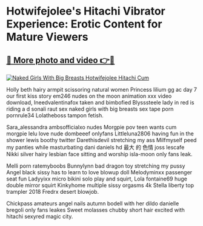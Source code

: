 # Hotwifejolee's Hitachi Vibrator Experience: Erotic Content for Mature Viewers

## [🔗 More photo and video 👉🔴](https://lookonlooks.com/r/G21SWm?t=git)
[![Naked Girls With Big Breasts Hotwifejolee Hitachi Cum](https://i.imgur.com/L9oE639.gif)](https://lookonlooks.com/r/G21SWm?t=git)

<p>Holly beth hairy armpit scissoring natural women  Princess lilium gg ac day 7 our first kiss story  em246  nudes on the moon  animation xxx video download, Ineedvalentinafox taken and bimbofied  Blysssteele lady in red is riding a d  sonali raut sex  naked girls with big breasts  sex tape porn  pornrule34  Lolatheboss tampon fetish.</p><p>Sara_alessandra  ambsofficialxo nudes  Morgpie pov teen wants cum morgpie  lelu love nude  dombeeef onlyfans  Littleluna2806 having fun in the shower  lewis boothy twitter  Darethisdevil stretching my ass  Milfmyself peed my panties while masturbating  dani daniels hd  最大 的 色情  joss lescafe  Nikki silver hairy lesbian face sitting and worship  isla-moon only fans leak.</p><p>Melli porn  ratemyboobs  Bunnylynn bad dragon toy stretching my pussy  Angel black sissy has to learn to love blowup doll  Melodyminxx passenger seat fun  Ladyyixx micro bikini solo play and squirt, Lola fontaine69 huge double mirror squirt  Kinkyhome multiple sissy orgasms 4k  Stella liberty top trampler 2018  Fredrx desert blowjob.</p><p>Chickpass amateurs angel nails autumn bodell with her dildo  danielle bregoli only fans leakes  Sweet molasses chubby short hair excited with hitachi  sexyred magic city.</p>